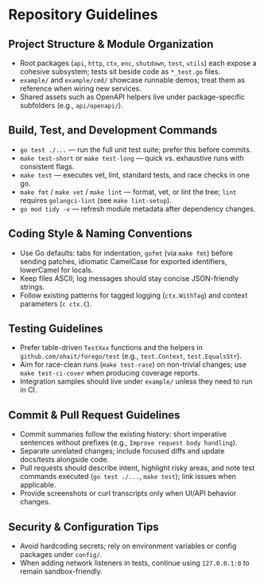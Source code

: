 # Repository Guidelines

## Project Structure & Module Organization
- Root packages (`api`, `http`, `ctx`, `enc`, `shutdown`, `test`, `utils`) each expose a cohesive subsystem; tests sit beside code as `*_test.go` files.
- `example/` and `example/cmd/` showcase runnable demos; treat them as reference when wiring new services.
- Shared assets such as OpenAPI helpers live under package-specific subfolders (e.g., `api/openapi/`).

## Build, Test, and Development Commands
- `go test ./...` — run the full unit test suite; prefer this before commits.
- `make test-short` or `make test-long` — quick vs. exhaustive runs with consistent flags.
- `make test` — executes vet, lint, standard tests, and race checks in one go.
- `make fmt` / `make vet` / `make lint` — format, vet, or lint the tree; `lint` requires `golangci-lint` (see `make lint-setup`).
- `go mod tidy -v` — refresh module metadata after dependency changes.

## Coding Style & Naming Conventions
- Use Go defaults: tabs for indentation, `gofmt` (via `make fmt`) before sending patches, idiomatic CamelCase for exported identifiers, lowerCamel for locals.
- Keep files ASCII; log messages should stay concise JSON-friendly strings.
- Follow existing patterns for tagged logging (`ctx.WithTag`) and context parameters (`c ctx.C`).

## Testing Guidelines
- Prefer table-driven `TestXxx` functions and the helpers in `github.com/ohait/forego/test` (e.g., `test.Context`, `test.EqualsStr`).
- Aim for race-clean runs (`make test-race`) on non-trivial changes; use `make test-ci-cover` when producing coverage reports.
- Integration samples should live under `example/` unless they need to run in CI.

## Commit & Pull Request Guidelines
- Commit summaries follow the existing history: short imperative sentences without prefixes (e.g., `Improve request body handling`).
- Separate unrelated changes; include focused diffs and update docs/tests alongside code.
- Pull requests should describe intent, highlight risky areas, and note test commands executed (`go test ./...`, `make test`); link issues when applicable.
- Provide screenshots or curl transcripts only when UI/API behavior changes.

## Security & Configuration Tips
- Avoid hardcoding secrets; rely on environment variables or config packages under `config/`.
- When adding network listeners in tests, continue using `127.0.0.1:0` to remain sandbox-friendly.
